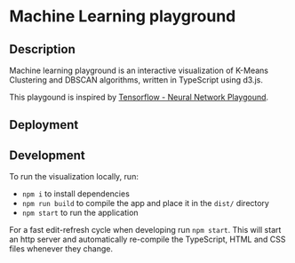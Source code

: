 # Machine Learning playground

## Description

Machine learning playground is an interactive visualization of K-Means Clustering and DBSCAN algorithms, written in
TypeScript using d3.js. 

This playgound is inspired by [Tensorflow - Neural Network Playgound](https://playground.tensorflow.org/).

## Deployment


## Development

To run the visualization locally, run:

- `npm i` to install dependencies
- `npm run build` to compile the app and place it in the `dist/` directory
- `npm start` to run the application

For a fast edit-refresh cycle when developing run `npm start`.
This will start an http server and automatically re-compile the TypeScript,
HTML and CSS files whenever they change.
